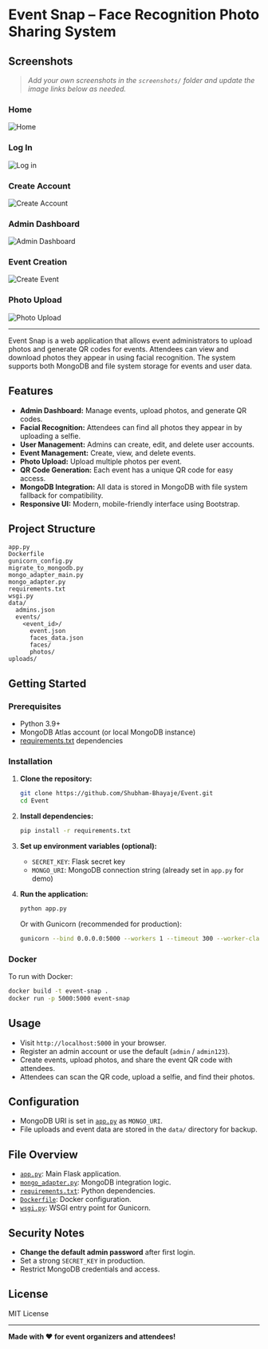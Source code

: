 # Event Snap – Face Recognition Photo Sharing System

## Screenshots

> _Add your own screenshots in the `screenshots/` folder and update the image links below as needed._

### Home

![Home](https://github.com/Shubham-Bhayaje/Event/blob/main/UI/Screenshot%202025-05-15%20090923.png)

### Log In

![Log in](https://github.com/Shubham-Bhayaje/Event/blob/main/UI/Screenshot%202025-05-15%20090952.png)

### Create Account

![Create Account](https://github.com/Shubham-Bhayaje/Event/blob/main/UI/Screenshot%202025-05-15%20091019.png)

### Admin Dashboard

![Admin Dashboard](https://github.com/Shubham-Bhayaje/Event/blob/main/UI/Screenshot%202025-05-15%20091037.png)

### Event Creation

![Create Event](https://github.com/Shubham-Bhayaje/Event/blob/main/UI/Screenshot%202025-05-15%20091055.png)

### Photo Upload

![Photo Upload](https://github.com/Shubham-Bhayaje/Event/blob/main/UI/Screenshot%202025-05-15%20091110.png)


---

Event Snap is a web application that allows event administrators to upload photos and generate QR codes for events. Attendees can view and download photos they appear in using facial recognition. The system supports both MongoDB and file system storage for events and user data.

## Features

- **Admin Dashboard:** Manage events, upload photos, and generate QR codes.
- **Facial Recognition:** Attendees can find all photos they appear in by uploading a selfie.
- **User Management:** Admins can create, edit, and delete user accounts.
- **Event Management:** Create, view, and delete events.
- **Photo Upload:** Upload multiple photos per event.
- **QR Code Generation:** Each event has a unique QR code for easy access.
- **MongoDB Integration:** All data is stored in MongoDB with file system fallback for compatibility.
- **Responsive UI:** Modern, mobile-friendly interface using Bootstrap.

## Project Structure

```
app.py
Dockerfile
gunicorn_config.py
migrate_to_mongodb.py
mongo_adapter_main.py
mongo_adapter.py
requirements.txt
wsgi.py
data/
  admins.json
  events/
    <event_id>/
      event.json
      faces_data.json
      faces/
      photos/
uploads/
```

## Getting Started

### Prerequisites

- Python 3.9+
- MongoDB Atlas account (or local MongoDB instance)
- [requirements.txt](requirements.txt) dependencies

### Installation

1. **Clone the repository:**

   ```sh
   git clone https://github.com/Shubham-Bhayaje/Event.git
   cd Event
   ```

2. **Install dependencies:**

   ```sh
   pip install -r requirements.txt
   ```

3. **Set up environment variables (optional):**

   - `SECRET_KEY`: Flask secret key
   - `MONGO_URI`: MongoDB connection string (already set in `app.py` for demo)

4. **Run the application:**
   ```sh
   python app.py
   ```
   Or with Gunicorn (recommended for production):
   ```sh
   gunicorn --bind 0.0.0.0:5000 --workers 1 --timeout 300 --worker-class gevent wsgi:app
   ```

### Docker

To run with Docker:

```sh
docker build -t event-snap .
docker run -p 5000:5000 event-snap
```

## Usage

- Visit `http://localhost:5000` in your browser.
- Register an admin account or use the default (`admin` / `admin123`).
- Create events, upload photos, and share the event QR code with attendees.
- Attendees can scan the QR code, upload a selfie, and find their photos.

## Configuration

- MongoDB URI is set in [`app.py`](app.py) as `MONGO_URI`.
- File uploads and event data are stored in the `data/` directory for backup.

## File Overview

- [`app.py`](app.py): Main Flask application.
- [`mongo_adapter.py`](mongo_adapter.py): MongoDB integration logic.
- [`requirements.txt`](requirements.txt): Python dependencies.
- [`Dockerfile`](Dockerfile): Docker configuration.
- [`wsgi.py`](wsgi.py): WSGI entry point for Gunicorn.

## Security Notes

- **Change the default admin password** after first login.
- Set a strong `SECRET_KEY` in production.
- Restrict MongoDB credentials and access.

## License

MIT License

---

**Made with ❤️ for event organizers and attendees!**
